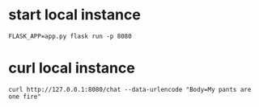 # start local instance
 `FLASK_APP=app.py flask run -p 8080`

# curl local instance
`curl http://127.0.0.1:8080/chat --data-urlencode "Body=My pants are one fire"`